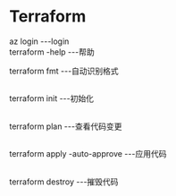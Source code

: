# Terraform



<p>az login                         ---login
<br>terraform -help                  ---帮助</p>

terraform fmt                    ---自动识别格式
##
terraform init                   ---初始化
##
terraform plan                   ---查看代码变更
##
terraform apply -auto-approve    ---应用代码
##
terraform destroy                ---摧毁代码
##



